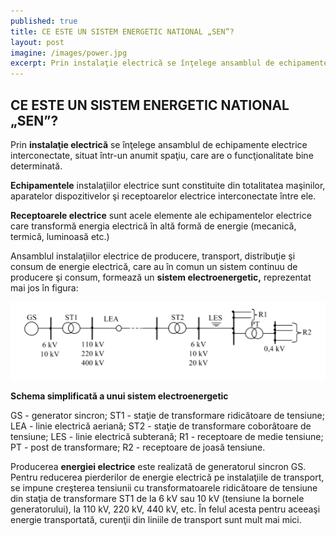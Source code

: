 ```yaml
---
published: true
title: CE ESTE UN SISTEM ENERGETIC NATIONAL „SEN”?
layout: post
imagine: /images/power.jpg
excerpt: Prin instalaţie electrică se înţelege ansamblul de echipamente electrice interconectate.
---
```


## CE ESTE UN SISTEM ENERGETIC NATIONAL „SEN”?

Prin **instalaţie electrică** se înţelege ansamblul de echipamente electrice interconectate, situat într-un anumit spaţiu, care are o funcţionalitate bine determinată.

**Echipamentele** instalaţiilor electrice sunt constituite din totalitatea maşinilor, aparatelor dispozitivelor şi receptoarelor electrice interconectate între ele.

**Receptoarele electrice** sunt acele elemente ale echipamentelor electrice care transformă energia electrică în altă formă de energie (mecanică, termică, luminoasă etc.)

Ansamblul instalaţiilor electrice de producere, transport, distribuţie şi consum de energie electrică, care au în comun un sistem continuu de producere şi consum, formează un **sistem electroenergetic,** reprezentat mai jos în figura:



![CE ESTE UN SISTEM ENERGETIC NATIONAL „SEN”?](/images/schema.png)


**Schema simplificată a unui sistem electroenergetic**

GS - generator sincron; ST1 - staţie de transformare ridicătoare de tensiune; LEA - linie electrică aeriană; ST2 - staţie de transformare coborâtoare de tensiune; LES - linie electrică subterană; R1 - receptoare de medie tensiune; PT - post de transformare; R2 - receptoare de joasă tensiune.

Producerea **energiei electrice** este realizată de generatorul sincron GS. Pentru reducerea pierderilor de energie electrică pe instalaţiile de transport, se impune creşterea tensiunii cu transformatoarele ridicătoare de tensiune din staţia de transformare ST1 de la 6 kV sau 10 kV (tensiune la bornele generatorului), la 110 kV, 220 kV, 440 kV, etc. În felul acesta pentru aceeaşi energie transportată, curenţii din liniile de transport sunt mult mai mici.

	
